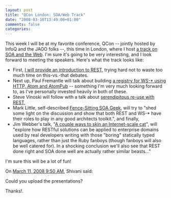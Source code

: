 ```yaml
---
layout: post
title: "QCon London: SOA/Web Track"
date: "2008-03-10T13:49:00+01:00"
comments: false
categories: 
---
```


<p>This week I will be at my favorite conference, QCon -- jointly hosted by InfoQ and the JAOO folks --, this time in London, where I host <a href="http://qcon.infoq.com/london/tracks/show_track.jsp?trackOID=87">a track on SOA and the Web</a>. I'm sure it's going to be very interesting, and I look forward to meeting the speakers. Here's what the track looks like:</p>

<ul>
<li>First, <a href="http://qcon.infoq.com/london/presentation/REST%3A+A+Pragmatic+Introduction+to+the+Web%27s+Architecture">I will provide an introduction to REST</a>, trying hard not to waste too much time on this-vs.-that debates.</li>
<li>Next up, Paul Fremantle will talk about building <a href="http://qcon.infoq.com/london/presentation/Using+REST+to+aid+WS-*+-+building+a+RESTful+SOA+Registry">a registry for WS-* using HTTP, Atom and AtomPub</a> -- something I'm very much looking forward to, as I've personally invested heavily in both of these.</li>
<li>Steve Vinoski will follow with a talk about <a href="http://qcon.infoq.com/london/presentation/REST%2C+Reuse%2C+and+Serendipity">serendipitous re-use with REST</a>,</li>
<li>Mark Little, self-described <a href="http://qcon.infoq.com/london/presentation/Diary+of+a+Fence+Sitting+SOA+Geek">Fence-Sitting SOA Geek</a>, will try to "shed some light on the discussion and show that both REST and WS-* have their roles to play in any good architects toolkit.", and finally,</li>
<li>Jim Webber's talk, "<a href="http://qcon.infoq.com/london/presentation/Diary+of+a+Fence+Sitting+SOA+Geek">A couple ways to skin an Internet-scale cat</a>", will "explore how RESTful solutions can be applied to enterprise domains used by real developers writing with those "boring" statically typed languages, rather than just the Ruby fanboys (though fanboys will also be well catered for). In a shocking conclusion we'll also see that REST done right and SOA done well are actually rather similar beasts..."</li>
</ul>

<p>I'm sure this will be a lot of fun!</p>

<section class="comments">



<div class="comment" id="comment-1645">
On <a href="#comment-1645" title="Permalink to this comment">March 11, 2008  9:50 AM</a>, Shivani
said:
<p>Could you upload the presentations?</p>

<p>Thanks!.</p>


</section>

